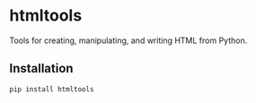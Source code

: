 # htmltools

Tools for creating, manipulating, and writing HTML from Python.

## Installation

```sh
pip install htmltools
```
